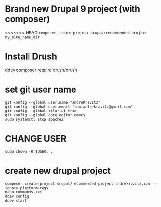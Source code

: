 # Brand new Drupal 9 project (with composer)
<<<<<<< HEAD
  `composer create-project drupal/recommended-project my_site_name_dir`

# Install Drush 
  ddev composer require drush/drush

# set git user name
    git config --global user.name "AndreKravitz"
	git config --global user.email "tumiandrekravitz@gmail.com"
	git config --global color.ui true
	git config --global core.editor emacs
	sudo systemctl stop apache2 
# CHANGE USER
	sudo chown -R $USER: .
# create new drupal project
	composer create-project drupal/recommended-project andrekravitz.com --ignore-platform-reqs
	nano commands.txt
	ddev config
	ddev start
